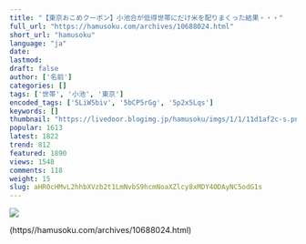 ```yaml
---
title: "【東京おこめクーポン】小池合が低得世帯にだけ米を配りまくった結果・・・"
full_url: "https://hamusoku.com/archives/10688024.html"
short_url: "hamusoku"
language: "ja"
date: 
lastmod: 
draft: false
author: ['名前']
categories: []
tags: ['世帯', '小池', '東京']
encoded_tags: ['5LiW5biv', '5bCP5rGg', '5p2x5Lqs']
keywords: []
thumbnail: "https://livedoor.blogimg.jp/hamusoku/imgs/1/1/11d1af2c-s.png"
popular: 1613
latest: 1822
trend: 812
featured: 1890
views: 1548
comments: 118
weight: 15
slug: aHR0cHMvL2hhbXVzb2t1LmNvbS9hcmNoaXZlcy8xMDY4ODAyNC5odG1s
---
```


![](https://livedoor.blogimg.jp/hamusoku/imgs/1/1/11d1af2c-s.png)



(https//hamusoku.com/archives/10688024.html)

